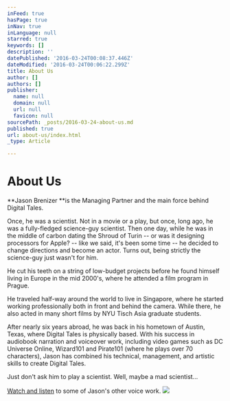 ```yaml
---
inFeed: true
hasPage: true
inNav: true
inLanguage: null
starred: true
keywords: []
description: ''
datePublished: '2016-03-24T00:08:37.446Z'
dateModified: '2016-03-24T00:06:22.299Z'
title: About Us
author: []
authors: []
publisher:
  name: null
  domain: null
  url: null
  favicon: null
sourcePath: _posts/2016-03-24-about-us.md
published: true
url: about-us/index.html
_type: Article

---
```

# About Us

**Jason Brenizer **is the Managing Partner and the main force behind Digital Tales.

Once, he was a scientist. Not in a movie or a play, but once, long ago, he was a fully-fledged science-guy scientist. Then one day, while he was in the middle of carbon dating the Shroud of Turin -- or was it designing processors for Apple? -- like we said, it's been some time -- he decided to change directions and become an actor. Turns out, being strictly the science-guy just wasn't for him.

He cut his teeth on a string of low-budget projects before he found himself living in Europe in the mid 2000's, where he attended a film program in Prague.

He traveled half-way around the world to live in Singapore, where he started working professionally both in front and behind the camera. While there, he also acted in many short films by NYU Tisch Asia graduate students.

After nearly six years abroad, he was back in his hometown of Austin, Texas, where Digital Tales is physically based. With his success in audiobook narration and voiceover work, including video games such as DC Universe Online, Wizard101 and Pirate101 (where he plays over 70 characters), Jason has combined his technical, management, and artistic skills to create Digital Tales.

Just don't ask him to play a scientist. Well, maybe a mad scientist...

[Watch and listen][0] to some of Jason's other voice work.
![](https://the-grid-user-content.s3-us-west-2.amazonaws.com/0da1e30d-3144-4d77-9df1-9d40a1b866fa.jpg)

[0]: null